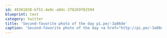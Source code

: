 ```yaml
---
id: 49381038-bf51-4e0c-a8dc-378269f02594
blueprint: text
category: twitter
title: 'Second-favorite photo of the day pi.pe/-3a86de'
caption: 'Second-favorite photo of the day <a href="http://pi.pe/-3a86de" title="http://pi.pe/-3a86de" class="link link_untco">pi.pe/-3a86de</a>'
---
```

